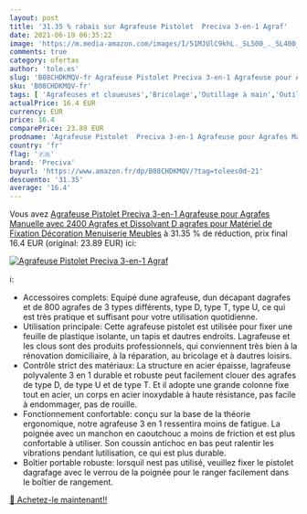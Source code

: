 ```yaml
---
layout: post
title: '31.35 % rabais sur Agrafeuse Pistolet  Preciva 3-en-1 Agraf'
date: 2021-06-19 06:35:22
image: 'https://m.media-amazon.com/images/I/51MJUlC9khL._SL500_._SL400_.jpg'
comments: true
category: ofertas
author: 'tole.es'
slug: 'B08CHDKMQV-fr Agrafeuse Pistolet Preciva 3-en-1 Agrafeuse pour Agrafes...'
sku: 'B08CHDKMQV-fr'
tags: [ 'Agrafeuses et cloueuses','Bricolage','Outillage à main','Outillage à main et électroportatif','preciva', ]
actualPrice: 16.4 EUR
currency: EUR
price: 16.4
comparePrice: 23.89 EUR
prodname: 'Agrafeuse Pistolet  Preciva 3-en-1 Agrafeuse pour Agrafes Manuelle avec 2400 Agrafes et Dissolvant D agrafes pour Matériel de Fixation  Décoration  Menuiserie  Meubles'
country: 'fr'
flag: '🇫🇷'
brand: 'Preciva'
buyurl: 'https://www.amazon.fr/dp/B08CHDKMQV/?tag=tolees0d-21'
descuento: '31.35'
average: '16.4'
---
```


Vous avez [Agrafeuse Pistolet  Preciva 3-en-1 Agrafeuse pour Agrafes Manuelle avec 2400 Agrafes et Dissolvant D agrafes pour Matériel de Fixation  Décoration  Menuiserie  Meubles](https://www.amazon.fr/dp/B08CHDKMQV/?tag=tolees0d-21)  à  31.35 % de réduction, prix final  16.4 EUR (original: 23.89 EUR) ici:

[![Agrafeuse Pistolet  Preciva 3-en-1 Agraf](https://m.media-amazon.com/images/I/51MJUlC9khL._SL500_._SL400_.jpg)](https://www.amazon.fr/dp/B08CHDKMQV/?tag=tolees0d-21)

ℹ️:

- Accessoires complets: Equipé dune agrafeuse, dun décapant dagrafes et de 800 agrafes de 3 types différents, type D, type T, type U, ce qui est très pratique et suffisant pour votre utilisation quotidienne.
- Utilisation principale: Cette agrafeuse pistolet est utilisée pour fixer une feuille de plastique isolante, un tapis et dautres endroits. Lagrafeuse et les clous sont des produits professionnels, qui conviennent très bien à la rénovation domiciliaire, à la réparation, au bricolage et à dautres loisirs.
- Contrôle strict des matériaux: La structure en acier épaisse, lagrafeuse polyvalente 3 en 1 durable et robuste peut facilement clouer des agrafes de type D, de type U et de type T. Et il adopte une grande colonne fixe tout en acier, un corps en acier inoxydable à haute résistance, pas facile à endommager, pas de rouille.
- Fonctionnement confortable: conçu sur la base de la théorie ergonomique, notre agrafeuse 3 en 1 ressentira moins de fatigue. La poignée avec un manchon en caoutchouc a moins de friction et est plus confortable à utiliser. Son coussin antichoc en bas peut ralentir les vibrations pendant lutilisation, ce qui est plus durable.
- Boîtier portable robuste: lorsquil nest pas utilisé, veuillez fixer le pistolet dagrafage avec le verrou de la poignée pour le ranger facilement dans le boîtier de rangement.

[🛒 Achetez-le maintenant!!](https://www.amazon.fr/dp/B08CHDKMQV/?tag=tolees0d-21)

